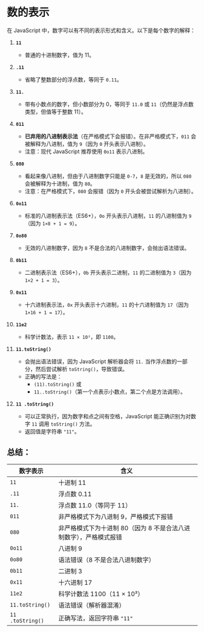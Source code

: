 # 数的表示

在 JavaScript 中，数字可以有不同的表示形式和含义。以下是每个数字的解释：

1. **`11`**
    - 普通的十进制数字，值为 11。

2. **`.11`**
    - 省略了整数部分的浮点数，等同于 `0.11`。

3. **`11.`**
    - 带有小数点的数字，但小数部分为 0，等同于 `11.0` 或 `11`（仍然是浮点数类型，但值等于整数 11）。

4. **`011`**
    - **已弃用的八进制表示法**（在严格模式下会报错）。在非严格模式下，`011` 会被解释为八进制，值为 `9`（因为 `0` 开头表示八进制）。
    - 注意：现代 JavaScript 推荐使用 `0o11` 表示八进制。

5. **`080`**
    - 看起来像八进制，但由于八进制数字只能是 `0-7`，`8` 是无效的，所以 `080` 会被解释为十进制，值为 `80`。
    - 注意：在严格模式下，`080` 会报错（因为 `0` 开头会被尝试解析为八进制）。

6. **`0o11`**
    - 标准的八进制表示法（ES6+），`0o` 开头表示八进制，`11` 的八进制值为 `9`（因为 `1×8 + 1 = 9`）。

7. **`0o80`**
    - 无效的八进制数字，因为 `8` 不是合法的八进制数字，会抛出语法错误。

8. **`0b11`**
    - 二进制表示法（ES6+），`0b` 开头表示二进制，`11` 的二进制值为 `3`（因为 `1×2 + 1 = 3`）。

9. **`0x11`**
    - 十六进制表示法，`0x` 开头表示十六进制，`11` 的十六进制值为 `17`（因为 `1×16 + 1 = 17`）。

10. **`11e2`**
    - 科学计数法，表示 `11 × 10²`，即 `1100`。

11. **`11.toString()`**
    - 会抛出语法错误，因为 JavaScript 解析器会将 `11.` 当作浮点数的一部分，然后尝试解析 `toString()`，导致错误。
    - 正确的写法是：
        - `(11).toString()` 或
        - `11..toString()`（第一个点表示小数点，第二个点是方法调用）。

12. **`11 .toString()`**
    - 可以正常执行，因为数字和点之间有空格，JavaScript 能正确识别为对数字 `11` 调用 `toString()` 方法。
    - 返回值是字符串 `"11"`。

## 总结：
| 数字表示             | 含义                                   |
|------------------|--------------------------------------|
| `11`             | 十进制 11                               |
| `.11`            | 浮点数 0.11                             |
| `11.`            | 浮点数 11.0（等同于 11）                     |
| `011`            | 非严格模式下为八进制 9，严格模式下报错                 |
| `080`            | 非严格模式下为十进制 80（因为 8 不是合法八进制数字），严格模式报错 |
| `0o11`           | 八进制 9                                |
| `0o80`           | 语法错误（8 不是合法八进制数字）                    |
| `0b11`           | 二进制 3                                |
| `0x11`           | 十六进制 17                              |
| `11e2`           | 科学计数法 1100（11 × 10²）                 |
| `11.toString()`  | 语法错误（解析器混淆）                          |
| `11 .toString()` | 正确写法，返回字符串 `"11"`                    |


